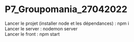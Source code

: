 # P7_Groupomania_27042022

Lancer le projet (installer node et les dépendances) : npm i
<br>
Lancer le server : nodemon server
<br>
Lancer le front : npm start
